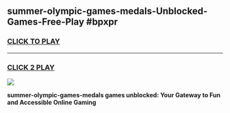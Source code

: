
## summer-olympic-games-medals-Unblocked-Games-Free-Play #bpxpr
<h3>
<a href="https://us.freeplayer.one?title=summer-olympic-games-medals&ref=9M">CLICK TO PLAY</a></h3>
<hr>

<h3>
<a href="https://us.freeplayer.one?title=summer-olympic-games-medals&ref=9M">CLICK 2 PLAY</a>
  
</h3>

<a href="https://us.freeplayer.one?title=summer-olympic-games-medals&ref=9M"><img src="https://clearcache.store/games.png"></a>


**summer-olympic-games-medals games unblocked: Your Gateway to Fun and Accessible Online Gaming**
